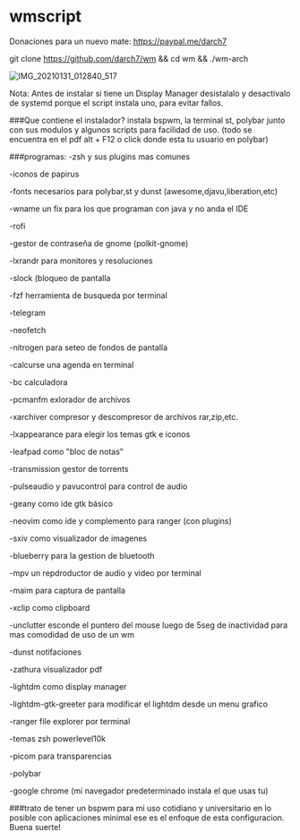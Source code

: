 # wmscript

Donaciones para un nuevo mate: https://paypal.me/darch7

git clone https://github.com/darch7/wm && cd wm && ./wm-arch


![IMG_20210131_012840_517](https://user-images.githubusercontent.com/70046164/106374628-c13f5f00-6363-11eb-840e-310f7c6f0ff6.png)



Nota: Antes de instalar si tiene un Display Manager desistalalo y desactivalo de systemd porque el script instala uno, para evitar fallos.

###Que contiene el instalador?
instala bspwm, la terminal st, polybar junto con sus modulos y algunos scripts para facilidad de uso. (todo se encuentra en el pdf alt + F12 o click donde esta tu usuario en polybar)

###programas:
-zsh y sus plugins mas comunes

-iconos de papirus

-fonts necesarios para polybar,st y dunst (awesome,djavu,liberation,etc)

-wname un fix para los que programan con java y no anda el IDE

-rofi

-gestor de contraseña de gnome (polkit-gnome)

-lxrandr para monitores y resoluciones

-slock (bloqueo de pantalla

-fzf herramienta de busqueda por terminal

-telegram

-neofetch

-nitrogen para seteo de fondos de pantalla

-calcurse una agenda en terminal

-bc calculadora

-pcmanfm exlorador de archivos

-xarchiver compresor y descompresor de archivos rar,zip,etc.

-lxappearance para elegir los temas gtk e iconos

-leafpad como "bloc de notas"

-transmission gestor de torrents

-pulseaudio y pavucontrol para control de audio

-geany como ide gtk básico

-neovim como ide y complemento para ranger (con plugins)

-sxiv como visualizador de imagenes

-blueberry para la gestion de bluetooth

-mpv un repdroductor de audio y video por terminal

-maim para captura de pantalla 

-xclip como clipboard

-unclutter esconde el puntero del mouse luego de 5seg de inactividad para mas comodidad de uso de un wm

-dunst notifaciones

-zathura visualizador pdf

-lightdm como display manager

-lightdm-gtk-greeter para modificar el lightdm desde un menu grafico

-ranger file explorer por terminal 

-temas zsh powerlevel10k 

-picom para transparencias

-polybar

-google chrome (mi navegador predeterminado instala el que usas tu)

###trato de tener un bspwm para mi uso cotidiano y universitario en lo posible con aplicaciones minimal ese es el enfoque de esta configuracion. Buena suerte!



